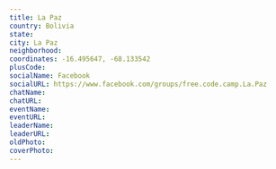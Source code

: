 ```yaml
---
title: La Paz
country: Bolivia
state: 
city: La Paz
neighborhood: 
coordinates: -16.495647, -68.133542
plusCode:
socialName: Facebook
socialURL: https://www.facebook.com/groups/free.code.camp.La.Paz
chatName:
chatURL:
eventName:
eventURL:
leaderName:
leaderURL:
oldPhoto: 
coverPhoto:
---
```

